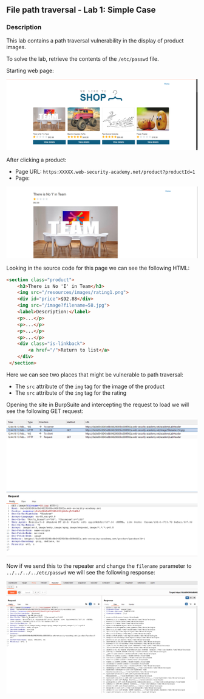 ## File path traversal - Lab 1: Simple Case

### Description
This lab contains a path traversal vulnerability in the display of product images.

To solve the lab, retrieve the contents of the `/etc/passwd` file.

Starting web page:

![](home_page.png)

After clicking a product:

- Page URL: `https:XXXXX.web-security-academy.net/product?productId=1`
- Page:

![](product_page.png)

Looking in the source code for this page we can see the following HTML:

```html
<section class="product">
    <h3>There is No 'I' in Team</h3>
    <img src="/resources/images/rating1.png">
    <div id="price">$92.88</div>
    <img src="/image?filename=58.jpg">
    <label>Description:</label>
    <p>...</p>
    <p>...</p>
    <p>...</p>
    <p>...</p>
    <div class="is-linkback">
        <a href="/">Return to list</a>
    </div>
 </section>
```

Here we can see two places that might be vulnerable to path traversal:

- The `src` attribute of the `img` tag for the image of the product
- The `src` attribute of the `img` tag for the rating

Opening the site in BurpSuite and intercepting the request to load we will see the following GET request:

![](GET_unedited.png)

Now if we send this to the repeater and change the `filename` parameter to `../../../../etc/passwd` we will see the following response:

![](passwd_contents.png)
